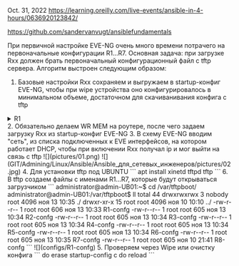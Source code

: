 Oct. 31, 2022
https://learning.oreilly.com/live-events/ansible-in-4-hours/0636920123842/

https://github.com/sandervanvugt/ansiblefundamentals

При первичной настройке EVE-NG очень много времени потрачего на первоначальные конфигурации R1...R7. Основная задача: при загрузке Rxx должен брать первоначальный конфигурационный файл с tftp сервера. Алгоритм выстроен следующим образом:
1. Базовые настройки Rxx сохраняем и выгружаем в startup-конфиг EVE-NG, чтобы при wipe устройства оно конфигурировалось в минимальном объеме, достаточном для скачиванивания конфига с tftp
<details><summary>R1</summary>
    <pre>
hostname R1
!
boot-start-marker
boot host tftp R1-confg 192.168.10.131
boot-end-marker
!
interface Ethernet0/3
 ip address dhcp
 no shutdown
!
no ip http server
no ip http secure-server
    </pre>
   </details>
2. Обязательно делаем WR MEM  на роутере, после чего задаем загрузку Rxx из startup-конфиг EVE-NG 
3. В схему EVE-NG вводим "сеть", из списка подключенных к EVE интерфейсов, на котором работает DHCP, чтобы при включении Rxx получал ip и мог выйти на связь с tftp
![](pictures/01.png)
![](GIT/Admining/Linux/Ansible/Ansible_для_сетевых_инженеров/pictures/02.jpg)
4.  Для установки tftp под UBUNTU
```
apt install xinetd tftpd tftp
```
6. В tftp создаем файлы с именами R1...R7, которые будут открываться загрузчиком 
```
administrator@admin-UB01:~$ cd /var/tftpboot/
administrator@admin-UB01:/var/tftpboot$ ll
total 44
drwxrwxrwx  3 nobody root 4096 ноя 13 10:35 ./
drwxr-xr-x 15 root   root 4096 ноя 10 10:10 ../
-rw-r--r--  1 root   root  606 ноя 13 10:33 R1-confg
-rw-r--r--  1 root   root  605 ноя 13 10:34 R2-confg
-rw-r--r--  1 root   root  605 ноя 13 10:34 R3-confg
-rw-r--r--  1 root   root  605 ноя 13 10:34 R4-confg
-rw-r--r--  1 root   root  605 ноя 13 10:34 R5-confg
-rw-r--r--  1 root   root  605 ноя 13 10:34 R6-confg
-rw-r--r--  1 root   root  605 ноя 13 10:35 R7-confg
-rw-r--r--  1 root   root  605 ноя 10 21:41 R8-confg
```
![](configs/R1-confg)
5. Проверяем через Wipe или очистку конфига
```
do erase startup-config
c
do reload
```




